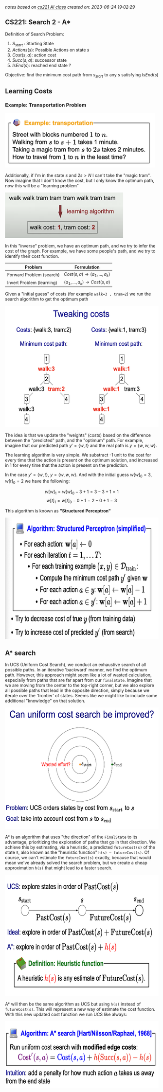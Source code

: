 
*notes based on [cs221 AI class][1]*
*created on: 2023-06-24 19:02:29*

## CS221: Search 2 - A*

Definition of Search Problem:

1. $S_{start}$ :  Starting State
2. $Actions(s)$: Possible Actions on state $s$
3. $Cost(s,a)$: action cost 
4. $Succ(s,a)$: successor state 
5. $IsEnd(s)$: reached end state ?

Objective: find the minimum cost path from $s_{start}$ to any $s$ satisfying $IsEnd(s)$

## Learning Costs

### Example: Transportation Problem

<img src="img_cs221/transportation_example.png" style='height:180px;'>

Additionally, if I'm in the state $s$ and $2s>N$ I can't take the "magic tram". Now imagine that I don't know the cost, but I only know the optimum path, now this will be a "learning problem" 

<img src="img_cs221/learning_costs.png" style='height:150px;'>

In this "inverse" problem, we have an optimum path, and we try to infer the cost of the graph. For example, we have some people's path, and we try to identify their cost function. 

|Problem| Formulation|
|-----------------------|----------------------------------------|
|Forward Problem (search)| $Cost(s,a) \rightarrow (a_1, ..., a_k)$|
|Invert Problem (learning)| $(a_1, ..., a_k) \rightarrow Cost(s,a)$|

Given a "initial guess" of costs (for example `walk=3 , tram=2`) we run the search algorithm to get the optimum path

<img src="img_cs221/tweaking_costs.png" style='height:400px;'>

The idea is that we update the "weights" (costs) based on the difference between the "predicted" path, and the "optimum" path. For example, imagine that our predicted path $y'=\{w,t\}$ and the real path is $y=\{w,w,w\}$. 

The learning algorithm is very simple. We substract -1 unit to the cost for every time that the action is present on the optimum solution, and increased in 1 for every time that the action is present on the prediction. 

In the case $y'=\{w,t\}$,  $y=\{w,w,w\}$. And with the initial guess $w[w]_0 = 3$, $w[t]_0 = 2$ we have the following: 

$$w[w]_1 = w[w]_0 - 3 + 1 = 3-3+1=1$$
$$w[t]_1 = w[t]_0 - 0 + 1 = 2-0+1=3$$

This algorithm is known as **"Structured Perceptron"**

<img src="img_cs221/structured_perceptron.png" style='height:400px;'>

## A* search

In UCS (Uniform Cost Search), we conduct an exhaustive search of all possible paths. In an iterative 'backward' manner, we find the optimum path. However, this approach might seem like a lot of wasted calculation, especially from paths that are far apart from our `finalState`. Imagine that we are moving from the center to the top-right corner, but we also explore all possible paths that lead in the opposite direction, simply because we iterate over the 'frontier' of states. Seems like we might like to include some additional "knowledge" on that solution. 

<img src="img_cs221/ucs_wasted_paths.png" style='height:400px;'>

A* is an algorithm that uses "the direction" of the `FinalState` to its advantage, prioritizing the exploration of paths that go in that direction. We achieve this by estimating, via a heuristic, a predicted `futureCost(s)` of the state `S`, also known as the "heuristic function" `h(s) ~ futureCost(s)`. Of course, we can't estimate the `futureCost(s)` exactly, because that would mean we've already solved the search problem, but we create a cheap approximation `h(s)` that might lead to a faster search.


<img src="img_cs221/astar_h(s).png" style='height:400px;'>


A* will then be the same algorithm as UCS but using `h(s)` instead of `futureCost(s)`. This will represent a new way of estimate the cost function. With this new updated cost function we run UCS like always:

<img src="img_cs221/astar_algorithm.png" style='height:220px;'>




 
[//]: <> (References)
[1]: <https://www.youtube.com/watch?v=aIsgJJYrlXk&list=PLoROMvodv4rO1NB9TD4iUZ3qghGEGtqNX>

[//]: <> (Some snippets)
[//]: # (add an image <img src="" style='height:400px;'>)